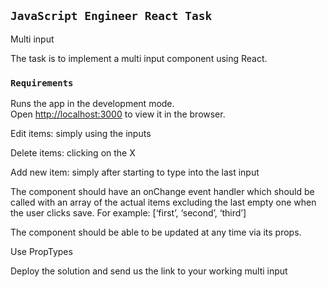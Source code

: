 
## `JavaScript Engineer React Task`

Multi input

The task is to implement a multi input component using React.

### `Requirements`

Runs the app in the development mode.<br>
Open [http://localhost:3000](http://localhost:3000) to view it in the browser.

Edit items: simply using the inputs<br>

Delete items: clicking on the X<br>

Add new item: simply after starting to type into the last input<br>

The component should have an onChange event handler which should be called with an array of the actual items excluding the last empty one when the user clicks save. For example: [‘first’, ‘second’, ‘third’]<br>

The component should be able to be updated at any time via its props.<br>

Use PropTypes<br>

Deploy the solution and send us the link to your working multi input<br>


